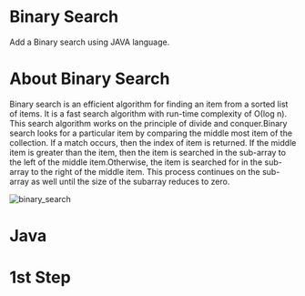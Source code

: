# Binary Search
Add a Binary search using JAVA language.

# About Binary Search
Binary search is an efficient algorithm for finding an item from a sorted list of items. It is a fast search algorithm with run-time complexity of Ο(log n). 
This search algorithm works on the principle of divide and conquer.Binary search looks for a particular item by comparing the middle most item of the collection.
If a match occurs, then the index of item is returned. If the middle item is greater than the item, then the item is searched in the sub-array to the left of the
middle item.Otherwise, the item is searched for in the sub-array to the right of the middle item. This process continues on the sub-array as well until the size of the 
subarray reduces to zero.

![binary_search](https://user-images.githubusercontent.com/35636662/141840094-727d4504-636e-48b3-895d-8a17c94427e5.gif)
 
# Java
    
   # 1st Step     
